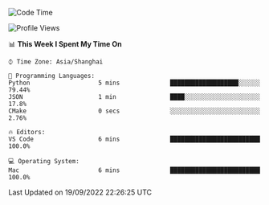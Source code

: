 <!--START_SECTION:waka-->
![Code Time](http://img.shields.io/badge/Code%20Time-451%20hrs%201%20min-blue)

![Profile Views](http://img.shields.io/badge/Profile%20Views-0-blue)

📊 **This Week I Spent My Time On** 

```text
⌚︎ Time Zone: Asia/Shanghai

💬 Programming Languages: 
Python                   5 mins              ███████████████████░░░░░░   79.44% 
JSON                     1 min               ████░░░░░░░░░░░░░░░░░░░░░   17.8% 
CMake                    0 secs              ░░░░░░░░░░░░░░░░░░░░░░░░░   2.76%

🔥 Editors: 
VS Code                  6 mins              █████████████████████████   100.0%

💻 Operating System: 
Mac                      6 mins              █████████████████████████   100.0%

```


 Last Updated on 19/09/2022 22:26:25 UTC
<!--END_SECTION:waka-->